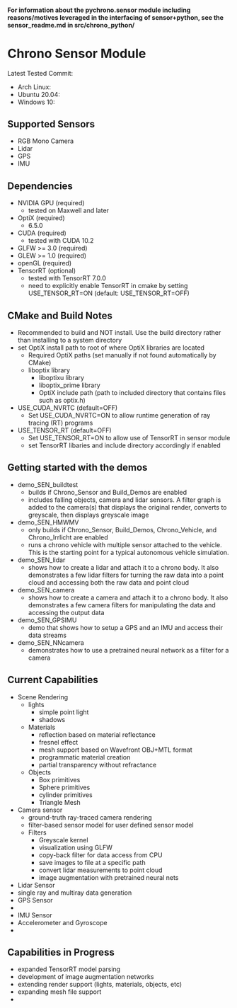 #### For information about the pychrono.sensor module including reasons/motives leveraged in the interfacing of sensor+python, see the sensor_readme.md in src/chrono_python/

# Chrono Sensor Module
Latest Tested Commit:
 - Arch Linux:
 - Ubuntu 20.04:
 - Windows 10:

## Supported Sensors
 - RGB Mono Camera
 - Lidar
 - GPS
 - IMU

## Dependencies
 - NVIDIA GPU (required)
	 - tested on Maxwell and later
 - OptiX (required)
	 - 6.5.0
 - CUDA (required)
	 - tested with CUDA 10.2
 - GLFW >= 3.0 (required)
 - GLEW >= 1.0 (required)
 - openGL (required)
 - TensorRT (optional)
     - tested with TensorRT 7.0.0
     - need to explicitly enable TensorRT in cmake by setting USE_TENSOR_RT=ON (default: USE_TENSOR_RT=OFF)

## CMake and Build Notes
 - Recommended to build and NOT install. Use the build directory rather than installing to a system directory
 - set OptiX install path to root of where OptiX libraries are located
	 - Required OptiX paths (set manually if not found automatically by CMake)
   - liboptix library
	 - liboptixu library
	 - liboptix_prime library
	 - OptiX include path (path to included directory that contains files such as optix.h)
 - USE_CUDA_NVRTC (default=OFF)
   - Set USE_CUDA_NVRTC=ON to allow runtime generation of ray tracing (RT) programs
 - USE_TENSOR_RT (default=OFF)
   - Set USE_TENSOR_RT=ON to allow use of TensorRT in sensor module
   - set TensorRT libaries and include directory accordingly if enabled

## Getting started with the demos
 - demo_SEN_buildtest
	 - builds if Chrono_Sensor and Build_Demos are enabled
	 - includes falling objects, camera and lidar sensors. A filter graph is added to the camera(s) that displays the original render, converts to greyscale, then displays greyscale image
 - demo_SEN_HMWMV
	 - only builds if Chrono_Sensor, Build_Demos, Chrono_Vehicle, and Chrono_Irrlicht are enabled
	 - runs a chrono vehicle with multiple sensor attached to the vehicle. This is the starting point for a typical autonomous vehicle simulation.
 - demo_SEN_lidar
     - shows how to create a lidar and attach it to a chrono body. It also demonstrates a few lidar filters for turning the raw data into a point cloud and accessing both the raw data and point cloud
 - demo_SEN_camera
     - shows how to create a camera and attach it to a chrono body. It also demonstrates a few camera filters for manipulating the data and accessing the output data
 - demo_SEN_GPSIMU
     - demo that shows how to setup a GPS and an IMU and access their data streams
 - demo_SEN_NNcamera
     - demonstrates how to use a pretrained neural network as a filter for a camera


## Current Capabilities
 - Scene Rendering
	 - lights
		 - simple point light
		 - shadows
	 - Materials
		 - reflection based on material reflectance
		 - fresnel effect
		 - mesh support based on Wavefront OBJ+MTL format
		 - programmatic material creation
		 - partial transparency without refractance
	 - Objects
		 - Box primitives
		 - Sphere primitives
		 - cylinder primitives
		 - Triangle Mesh
 - Camera sensor
	 - ground-truth ray-traced camera rendering
	 - filter-based sensor model for user defined sensor model
   - Filters
  	 - Greyscale kernel
  	 - visualization using GLFW
  	 - copy-back filter for data access from CPU
  	 - save images to file at a specific path
  	 - convert lidar measurements to point cloud
  	 - image augmentation with pretrained neural nets
 - Lidar Sensor
  - single ray and multiray data generation
 - GPS Sensor
  -
 - IMU Sensor
  - Accelerometer and Gyroscope
  -

## Capabilities in Progress
 - expanded TensorRT model parsing
 - development of image augmentation networks
 - extending render support (lights, materials, objects, etc)
 - expanding mesh file support
 -
